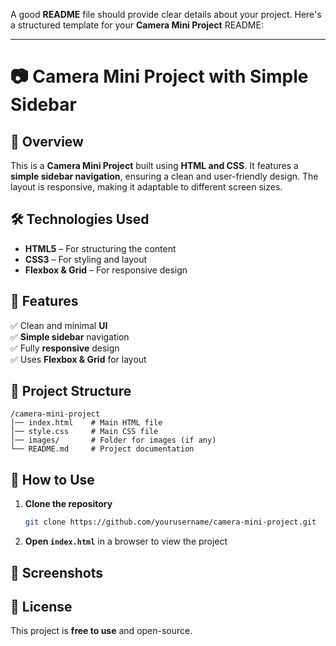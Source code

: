 A good **README** file should provide clear details about your project. Here's a structured template for your **Camera Mini Project** README:  

---

# 📷 Camera Mini Project with Simple Sidebar  

## 📌 Overview  
This is a **Camera Mini Project** built using **HTML and CSS**. It features a **simple sidebar navigation**, ensuring a clean and user-friendly design. The layout is responsive, making it adaptable to different screen sizes.  

## 🛠️ Technologies Used  
- **HTML5** – For structuring the content  
- **CSS3** – For styling and layout  
- **Flexbox & Grid** – For responsive design  

## 🎯 Features  
✅ Clean and minimal **UI**  
✅ **Simple sidebar** navigation  
✅ Fully **responsive** design  
✅ Uses **Flexbox & Grid** for layout  

## 📂 Project Structure  
```
/camera-mini-project
│── index.html    # Main HTML file
│── style.css     # Main CSS file
│── images/       # Folder for images (if any)
└── README.md     # Project documentation
```

## 🚀 How to Use  
1. **Clone the repository**  
   ```bash
   git clone https://github.com/yourusername/camera-mini-project.git
   ```
2. **Open `index.html`** in a browser to view the project  

## 📸 Screenshots  


## 📝 License  
This project is **free to use** and open-source.  
